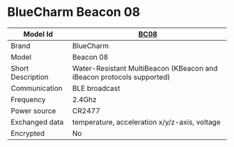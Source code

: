 # BlueCharm Beacon 08

|Model Id|[BC08](https://github.com/theengs/decoder/blob/development/src/devices/BC08_json.h)|
|-|-|
|Brand|BlueCharm|
|Model|Beacon 08|
|Short Description|Water-Resistant MultiBeacon (KBeacon and iBeacon protocols supported)|
|Communication|BLE broadcast|
|Frequency|2.4Ghz|
|Power source|CR2477|
|Exchanged data|temperature, acceleration x/y/z-axis, voltage|
|Encrypted|No|
